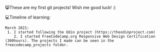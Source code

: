 
:smile_cat:These are my first git projects! 
Wish me good luck! :)

:computer:Timeline of learning:

    March 2021: 
     1. I started following the Odin project (https://theodinproject.com) 
        2. I started FreeCodeCamp.org Responsive Web Design Certification (300hours). The projects I made can be seen in the freecodecamp_projects folder.
     
